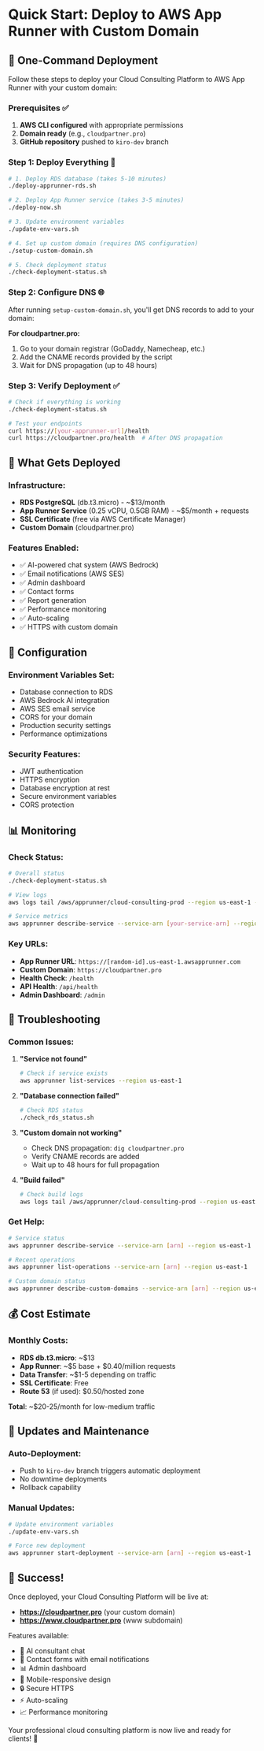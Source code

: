 # Quick Start: Deploy to AWS App Runner with Custom Domain

## 🚀 One-Command Deployment

Follow these steps to deploy your Cloud Consulting Platform to AWS App Runner with your custom domain:

### Prerequisites ✅

1. **AWS CLI configured** with appropriate permissions
2. **Domain ready** (e.g., `cloudpartner.pro`)
3. **GitHub repository** pushed to `kiro-dev` branch

### Step 1: Deploy Everything 🎯

```bash
# 1. Deploy RDS database (takes 5-10 minutes)
./deploy-apprunner-rds.sh

# 2. Deploy App Runner service (takes 3-5 minutes)
./deploy-now.sh

# 3. Update environment variables
./update-env-vars.sh

# 4. Set up custom domain (requires DNS configuration)
./setup-custom-domain.sh

# 5. Check deployment status
./check-deployment-status.sh
```

### Step 2: Configure DNS 🌐

After running `setup-custom-domain.sh`, you'll get DNS records to add to your domain:

**For cloudpartner.pro:**
1. Go to your domain registrar (GoDaddy, Namecheap, etc.)
2. Add the CNAME records provided by the script
3. Wait for DNS propagation (up to 48 hours)

### Step 3: Verify Deployment ✅

```bash
# Check if everything is working
./check-deployment-status.sh

# Test your endpoints
curl https://[your-apprunner-url]/health
curl https://cloudpartner.pro/health  # After DNS propagation
```

## 🎯 What Gets Deployed

### Infrastructure:
- **RDS PostgreSQL** (db.t3.micro) - ~$13/month
- **App Runner Service** (0.25 vCPU, 0.5GB RAM) - ~$5/month + requests
- **SSL Certificate** (free via AWS Certificate Manager)
- **Custom Domain** (cloudpartner.pro)

### Features Enabled:
- ✅ AI-powered chat system (AWS Bedrock)
- ✅ Email notifications (AWS SES)
- ✅ Admin dashboard
- ✅ Contact forms
- ✅ Report generation
- ✅ Performance monitoring
- ✅ Auto-scaling
- ✅ HTTPS with custom domain

## 🔧 Configuration

### Environment Variables Set:
- Database connection to RDS
- AWS Bedrock AI integration
- AWS SES email service
- CORS for your domain
- Production security settings
- Performance optimizations

### Security Features:
- JWT authentication
- HTTPS encryption
- Database encryption at rest
- Secure environment variables
- CORS protection

## 📊 Monitoring

### Check Status:
```bash
# Overall status
./check-deployment-status.sh

# View logs
aws logs tail /aws/apprunner/cloud-consulting-prod --region us-east-1 --follow

# Service metrics
aws apprunner describe-service --service-arn [your-service-arn] --region us-east-1
```

### Key URLs:
- **App Runner URL**: `https://[random-id].us-east-1.awsapprunner.com`
- **Custom Domain**: `https://cloudpartner.pro`
- **Health Check**: `/health`
- **API Health**: `/api/health`
- **Admin Dashboard**: `/admin`

## 🚨 Troubleshooting

### Common Issues:

1. **"Service not found"**
   ```bash
   # Check if service exists
   aws apprunner list-services --region us-east-1
   ```

2. **"Database connection failed"**
   ```bash
   # Check RDS status
   ./check_rds_status.sh
   ```

3. **"Custom domain not working"**
   - Check DNS propagation: `dig cloudpartner.pro`
   - Verify CNAME records are added
   - Wait up to 48 hours for full propagation

4. **"Build failed"**
   ```bash
   # Check build logs
   aws logs tail /aws/apprunner/cloud-consulting-prod --region us-east-1
   ```

### Get Help:
```bash
# Service status
aws apprunner describe-service --service-arn [arn] --region us-east-1

# Recent operations
aws apprunner list-operations --service-arn [arn] --region us-east-1

# Custom domain status
aws apprunner describe-custom-domains --service-arn [arn] --region us-east-1
```

## 💰 Cost Estimate

### Monthly Costs:
- **RDS db.t3.micro**: ~$13
- **App Runner**: ~$5 base + $0.40/million requests
- **Data Transfer**: ~$1-5 depending on traffic
- **SSL Certificate**: Free
- **Route 53** (if used): $0.50/hosted zone

**Total**: ~$20-25/month for low-medium traffic

## 🔄 Updates and Maintenance

### Auto-Deployment:
- Push to `kiro-dev` branch triggers automatic deployment
- No downtime deployments
- Rollback capability

### Manual Updates:
```bash
# Update environment variables
./update-env-vars.sh

# Force new deployment
aws apprunner start-deployment --service-arn [arn] --region us-east-1
```

## 🎉 Success!

Once deployed, your Cloud Consulting Platform will be live at:
- **https://cloudpartner.pro** (your custom domain)
- **https://www.cloudpartner.pro** (www subdomain)

Features available:
- 🤖 AI consultant chat
- 📧 Contact forms with email notifications
- 📊 Admin dashboard
- 📱 Mobile-responsive design
- 🔒 Secure HTTPS
- ⚡ Auto-scaling
- 📈 Performance monitoring

Your professional cloud consulting platform is now live and ready for clients! 🚀